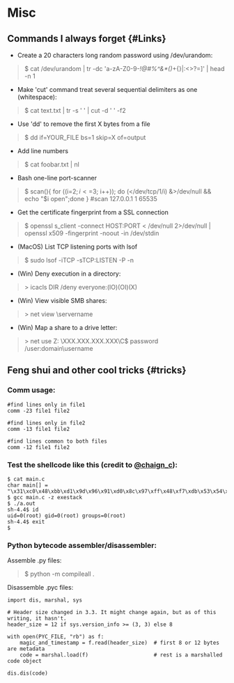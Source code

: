 # Misc

## Commands I always forget {#Links}

* Create a 20 characters long random password using /dev/urandom:

>$ cat /dev/urandom | tr -dc 'a-zA-Z0-9-_!@#$%^&*()_+{}|:<>?=' | fold -w 20 | grep -i '[!@#$%^&*()_+{}|:<>?=]' | head -n 1

* Make 'cut' command treat several sequential delimiters as one (whitespace):

>$ cat text.txt | tr -s ' ' | cut -d ' ' -f2

* Use 'dd' to remove the first X bytes from a file

>$ dd if=YOUR_FILE bs=1 skip=X of=output

* Add line numbers

>$ cat foobar.txt | nl

* Bash one-line port-scanner

>$ scan(){ for ((i=$2; i<=$3; i++)); do (</dev/tcp/$1/$i) &>/dev/null && echo "$i open";done } #scan 127.0.0.1 1 65535

* Get the certificate fingerprint from a SSL connection

>$ openssl s_client -connect HOST:PORT < /dev/null 2>/dev/null | openssl x509 -fingerprint -noout -in /dev/stdin

* (MacOS) List TCP listening ports with lsof

>$ sudo lsof -iTCP -sTCP:LISTEN -P -n

* (Win) Deny execution in a directory:

> \> icacls DIR /deny everyone:(IO)(OI)(X)

* (Win) View visible SMB shares:

> \> net view \\servername

* (Win) Map a share to a drive letter:

> \> net use Z: \\XXX.XXX.XXX.XXX\C$ password /user:domain\username

## Feng shui and other cool tricks {#tricks}

### Comm usage:

```
#find lines only in file1
comm -23 file1 file2 

#find lines only in file2
comm -13 file1 file2 

#find lines common to both files
comm -12 file1 file2 
```

### Test the shellcode like this (credit to [@chaign_c](https://twitter.com/chaign_c)):

```
$ cat main.c
char main[] = "\x31\xc0\x48\xbb\xd1\x9d\x96\x91\xd0\x8c\x97\xff\x48\xf7\xdb\x53\x54\x5f\x99\x52\x57\x54\x5e\xb0\x3b\x0f\x05";
$ gcc main.c -z exestack
$ ./a.out
sh-4.4$ id
uid=0(root) gid=0(root) groups=0(root)
sh-4.4$ exit
$
```

### Python bytecode assembler/disassembler:

Assemble .py files:

>$ python -m compileall .

Disassemble .pyc files:

```
import dis, marshal, sys

# Header size changed in 3.3. It might change again, but as of this writing, it hasn't.
header_size = 12 if sys.version_info >= (3, 3) else 8

with open(PYC_FILE, "rb") as f:
    magic_and_timestamp = f.read(header_size)  # first 8 or 12 bytes are metadata
    code = marshal.load(f)                     # rest is a marshalled code object

dis.dis(code)
```


